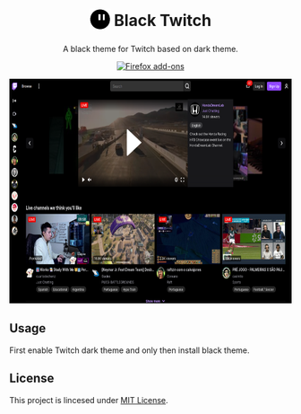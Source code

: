 <h1 align="center">
    <sub>
        <img  src="icons/icon-128.png" height="38" width="38">
    </sub>
    Black Twitch
</h1>

<p align="center">A black theme for Twitch based on dark theme.</p>

<p align="center">
    <a href="https://addons.mozilla.org/en-US/firefox/addon/black-twitch/">
        <img height="58" src="https://i.imgur.com/2jJOtTI.png" alt="Firefox add-ons">
    </a>
</p>

<p align="center"><img src="assets/black-twitch.png" height="400"></p>

## Usage

First enable Twitch dark theme and only then install black theme.

## License

This project is lincesed under [MIT License](LICENSE).
